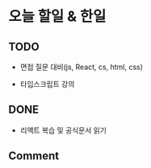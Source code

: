 # 오늘 할일 & 한일

## TODO

- 면접 질문 대비(js, React, cs, html, css)

- 타입스크립트 강의

## DONE

- 리액트 복습 및 공식문서 읽기

## Comment
